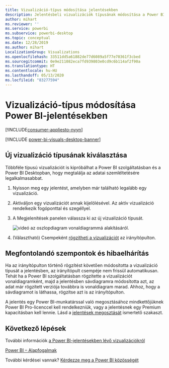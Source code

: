 ```yaml
---
title: Vizualizáció-típus módosítása jelentésekben
description: Jelentésbeli vizualizációk típusának módosítása a Power BI szolgáltatásban és a Power BI Desktopban
author: mihart
ms.reviewer: ''
ms.service: powerbi
ms.subservice: powerbi-desktop
ms.topic: conceptual
ms.date: 12/28/2019
ms.author: mihart
LocalizationGroup: Visualizations
ms.openlocfilehash: 33511dd5a61882de77d6089a5f77e70361f3cbed
ms.sourcegitcommit: 0e9e211082eca7fd939803e0cd9c6b114af2f90a
ms.translationtype: HT
ms.contentlocale: hu-HU
ms.lasthandoff: 05/13/2020
ms.locfileid: "83277594"
---
```

# <a name="change-the-type-of-visualization-in-a-power-bi-report"></a>Vizualizáció-típus módosítása Power BI-jelentésekben

[!INCLUDE[consumer-appliesto-nyyn](../includes/consumer-appliesto-nyyn.md)]    

[!INCLUDE [power-bi-visuals-desktop-banner](../includes/power-bi-visuals-desktop-banner.md)]

## <a name="select-a-new-visualization-type"></a>Új vizualizáció típusának kiválasztása

Többféle típusú vizualizációt is kipróbálhat a Power BI szolgáltatásban és a Power BI Desktopban, hogy megtalálja az adatai szemléltetésére legalkalmasabbat. 

1. Nyisson meg egy jelentést, amelyben már található legalább egy vizualizáció.   
2. Aktiváljon egy vizualizációt annak kijelölésével. Az aktív vizualizáció rendelkezik fogóponttal és szegéllyel.    
3. A Megjelenítések panelen válassza ki az új vizualizáció típusát. 
   
   ![videó az oszlopdiagram vonaldiagrammá alakításáról](media/power-bi-report-change-visualization-type/change-viz/change-viz.gif).
4. (Választható) Csempeként [rögzítheti a vizualizációt](../create-reports/service-dashboard-pin-tile-from-report.md) az irányítópulton. 

## <a name="considerations-and-troubleshooting"></a>Megfontolandó szempontok és hibaelhárítás
Ha az irányítópulton történő rögzítést követően módosította a vizualizáció típusát a jelentésben, az irányítópult csempéje nem frissül automatikusan. Tehát ha a Power BI szolgáltatásban rögzítette a vizualizációt vonaldiagramként, majd a jelentésben sávdiagramra módosította azt, az adat már rögzített verziója továbbra is vonaldiagram marad. Ahhoz, hogy a sávdiagramot is láthassa, rögzítse azt is az irányítópulton.

A jelentés egy Power BI-munkatárssal való megosztásához mindkettőjüknek Power BI Pro-licenccel kell rendelkezniük, vagy a jelentésnek egy Premium kapacitásban kell lennie. Lásd a [jelentések megosztását](../collaborate-share/service-share-reports.md) ismertető szakaszt.

## <a name="next-steps"></a>Következő lépések
További információk [a Power BI-jelentésekben lévő vizualizációkról](power-bi-report-visualizations.md)

[Power BI – Alapfogalmak](../consumer/end-user-basic-concepts.md)

További kérdései vannak? [Kérdezze meg a Power BI közösségét](https://community.powerbi.com/)

